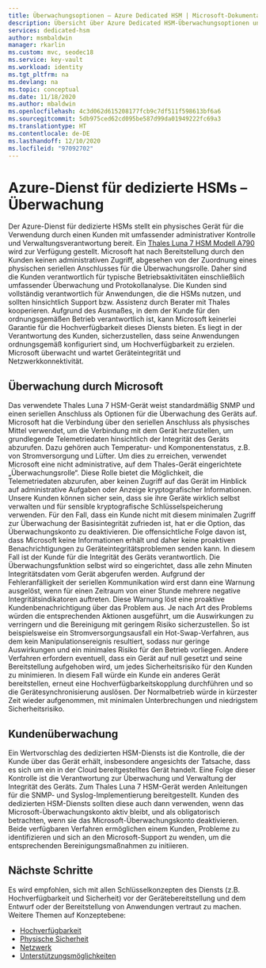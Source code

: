 ```yaml
---
title: Überwachungsoptionen – Azure Dedicated HSM | Microsoft-Dokumentation
description: Übersicht über Azure Dedicated HSM-Überwachungsoptionen und die Überwachungszuständigkeiten
services: dedicated-hsm
author: msmbaldwin
manager: rkarlin
ms.custom: mvc, seodec18
ms.service: key-vault
ms.workload: identity
ms.tgt_pltfrm: na
ms.devlang: na
ms.topic: conceptual
ms.date: 11/18/2020
ms.author: mbaldwin
ms.openlocfilehash: 4c3d062d615208177fcb9c7df511f598613bf6a6
ms.sourcegitcommit: 5db975ced62cd095be587d99da01949222fc69a3
ms.translationtype: HT
ms.contentlocale: de-DE
ms.lasthandoff: 12/10/2020
ms.locfileid: "97092702"
---
```

# <a name="azure-dedicated-hsm-monitoring"></a>Azure-Dienst für dedizierte HSMs – Überwachung

Der Azure-Dienst für dedizierte HSMs stellt ein physisches Gerät für die Verwendung durch einen Kunden mit umfassender administrativer Kontrolle und Verwaltungsverantwortung bereit. Ein [Thales Luna 7 HSM Modell A790](https://cpl.thalesgroup.com/encryption/hardware-security-modules/network-hsms) wird zur Verfügung gestellt.  Microsoft hat nach Bereitstellung durch den Kunden keinen administrativen Zugriff, abgesehen von der Zuordnung eines physischen seriellen Anschlusses für die Überwachungsrolle. Daher sind die Kunden verantwortlich für typische Betriebsaktivitäten einschließlich umfassender Überwachung und Protokollanalyse.
Die Kunden sind vollständig verantwortlich für Anwendungen, die die HSMs nutzen, und sollten hinsichtlich Support bzw. Assistenz durch Berater mit Thales kooperieren. Aufgrund des Ausmaßes, in dem der Kunde für den ordnungsgemäßen Betrieb verantwortlich ist, kann Microsoft keinerlei Garantie für die Hochverfügbarkeit dieses Diensts bieten. Es liegt in der Verantwortung des Kunden, sicherzustellen, dass seine Anwendungen ordnungsgemäß konfiguriert sind, um Hochverfügbarkeit zu erzielen. Microsoft überwacht und wartet Geräteintegrität und Netzwerkkonnektivität.

## <a name="microsoft-monitoring"></a>Überwachung durch Microsoft

Das verwendete Thales Luna 7 HSM-Gerät weist standardmäßig SNMP und einen seriellen Anschluss als Optionen für die Überwachung des Geräts auf. Microsoft hat die Verbindung über den seriellen Anschluss als physisches Mittel verwendet, um die Verbindung mit dem Gerät herzustellen, um grundlegende Telemetriedaten hinsichtlich der Integrität des Geräts abzurufen. Dazu gehören auch Temperatur- und Komponentenstatus, z.B. von Stromversorgung und Lüfter.
Um dies zu erreichen, verwendet Microsoft eine nicht administrative, auf dem Thales-Gerät eingerichtete „Überwachungsrolle“. Diese Rolle bietet die Möglichkeit, die Telemetriedaten abzurufen, aber keinen Zugriff auf das Gerät im Hinblick auf administrative Aufgaben oder Anzeige kryptografischer Informationen. Unsere Kunden können sicher sein, dass sie ihre Geräte wirklich selbst verwalten und für sensible kryptografische Schlüsselspeicherung verwenden. Für den Fall, dass ein Kunde nicht mit diesem minimalen Zugriff zur Überwachung der Basisintegrität zufrieden ist, hat er die Option, das Überwachungskonto zu deaktivieren. Die offensichtliche Folge davon ist, dass Microsoft keine Informationen erhält und daher keine proaktiven Benachrichtigungen zu Geräteintegritätsproblemen senden kann. In diesem Fall ist der Kunde für die Integrität des Geräts verantwortlich.
Die Überwachungsfunktion selbst wird so eingerichtet, dass alle zehn Minuten Integritätsdaten vom Gerät abgerufen werden. Aufgrund der Fehleranfälligkeit der seriellen Kommunikation wird erst dann eine Warnung ausgelöst, wenn für einen Zeitraum von einer Stunde mehrere negative Integritätsindikatoren auftreten. Diese Warnung löst eine proaktive Kundenbenachrichtigung über das Problem aus.
Je nach Art des Problems würden die entsprechenden Aktionen ausgeführt, um die Auswirkungen zu verringern und die Bereinigung mit geringem Risiko sicherzustellen. So ist beispielsweise ein Stromversorgungsausfall ein Hot-Swap-Verfahren, aus dem kein Manipulationsereignis resultiert, sodass nur geringe Auswirkungen und ein minimales Risiko für den Betrieb vorliegen. Andere Verfahren erfordern eventuell, dass ein Gerät auf null gesetzt und seine Bereitstellung aufgehoben wird, um jedes Sicherheitsrisiko für den Kunden zu minimieren. In diesem Fall würde ein Kunde ein anderes Gerät bereitstellen, erneut eine Hochverfügbarkeitskopplung durchführen und so die Gerätesynchronisierung auslösen. Der Normalbetrieb würde in kürzester Zeit wieder aufgenommen, mit minimalen Unterbrechungen und niedrigstem Sicherheitsrisiko.  

## <a name="customer-monitoring"></a>Kundenüberwachung

Ein Wertvorschlag des dedizierten HSM-Diensts ist die Kontrolle, die der Kunde über das Gerät erhält, insbesondere angesichts der Tatsache, dass es sich um ein in der Cloud bereitgestelltes Gerät handelt. Eine Folge dieser Kontrolle ist die Verantwortung zur Überwachung und Verwaltung der Integrität des Geräts. Zum Thales Luna 7 HSM-Gerät werden Anleitungen für die SNMP- und Syslog-Implementierung bereitgestellt. Kunden des dedizierten HSM-Diensts sollten diese auch dann verwenden, wenn das Microsoft-Überwachungskonto aktiv bleibt, und als obligatorisch betrachten, wenn sie das Microsoft-Überwachungskonto deaktivieren.
Beide verfügbaren Verfahren ermöglichen einem Kunden, Probleme zu identifizieren und sich an den Microsoft-Support zu wenden, um die entsprechenden Bereinigungsmaßnahmen zu initiieren.

## <a name="next-steps"></a>Nächste Schritte

Es wird empfohlen, sich mit allen Schlüsselkonzepten des Diensts (z.B. Hochverfügbarkeit und Sicherheit) vor der Gerätebereitstellung und dem Entwurf oder der Bereitstellung von Anwendungen vertraut zu machen. Weitere Themen auf Konzeptebene:

* [Hochverfügbarkeit](high-availability.md)
* [Physische Sicherheit](physical-security.md)
* [Netzwerk](networking.md)
* [Unterstützungsmöglichkeiten](supportability.md)
